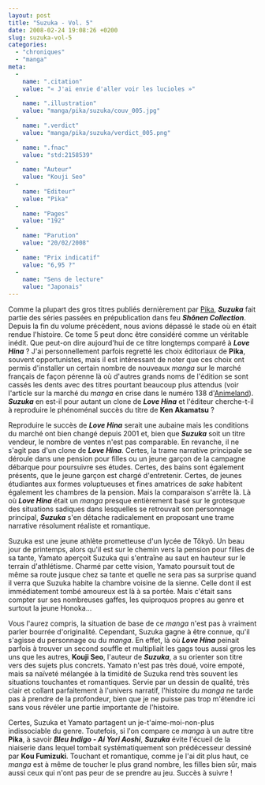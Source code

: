 ```yaml
---
layout: post
title: "Suzuka - Vol. 5"
date: 2008-02-24 19:08:26 +0200
slug: suzuka-vol-5
categories:
  - "chroniques"
  - "manga"
meta:
  -
    name: ".citation"
    value: "« J'ai envie d'aller voir les lucioles »"
  -
    name: ".illustration"
    value: "manga/pika/suzuka/couv_005.jpg"
  -
    name: ".verdict"
    value: "manga/pika/suzuka/verdict_005.png"
  -
    name: ".fnac"
    value: "std:2158539"
  -
    name: "Auteur"
    value: "Kouji Seo"
  -
    name: "Editeur"
    value: "Pika"
  -
    name: "Pages"
    value: "192"
  -
    name: "Parution"
    value: "20/02/2008"
  -
    name: "Prix indicatif"
    value: "6,95 ?"
  -
    name: "Sens de lecture"
    value: "Japonais"
---
```


Comme la plupart des gros titres publiés dernièrement par [Pika](http://www.pika.fr), _**Suzuka**_ fait partie des séries passées en prépublication dans feu _**Shônen Collection**_. Depuis la fin du volume précédent, nous avions dépassé le stade où en était rendue l'histoire. Ce tome 5 peut donc être considéré comme un véritable inédit. Que peut-on dire aujourd'hui de ce titre longtemps comparé à _**Love Hina**_ ? J'ai personnellement parfois regretté les choix éditoriaux de **Pika**, souvent opportunistes, mais il est intéressant de noter que ces choix ont permis d'installer un certain nombre de nouveaux _manga_ sur le marché français de façon pérenne là où d'autres grands noms de l'édition se sont cassés les dents avec des titres pourtant beaucoup plus attendus (voir l'article sur la marché du _manga_ en crise dans le numéro 138 d'[Animeland](http://www.animeland.com)). _**Suzuka**_ en est-il pour autant un clone de _**Love Hina**_ et l'éditeur cherche-t-il à reproduire le phénoménal succès du titre de **Ken Akamatsu** ?

Reproduire le succès de _**Love Hina**_ serait une aubaine mais les conditions du marché ont bien changé depuis 2001 et, bien que _**Suzuka**_ soit un titre vendeur, le nombre de ventes n'est pas comparable. En revanche, il ne s'agit pas d'un clone de _**Love Hina**_. Certes, la trame narrative principale se déroule dans une pension pour filles ou un jeune garçon de la campagne débarque pour poursuivre ses études. Certes, des bains sont également présents, que le jeune garçon est chargé d'entretenir. Certes, de jeunes étudiantes aux formes voluptueuses et fines amatrices de _sake_ habitent également les chambres de la pension. Mais la comparaison s'arrête là. Là où _**Love Hina**_ était un _manga_ presque entièrement basé sur le grotesque des situations sadiques dans lesquelles se retrouvait son personnage principal, _**Suzuka**_ s'en détache radicalement en proposant une trame narrative résolument réaliste et romantique.

Suzuka est une jeune athlète prometteuse d'un lycée de Tôkyô. Un beau jour de printemps, alors qu'il est sur le chemin vers la pension pour filles de sa tante, Yamato aperçoit Suzuka qui s'entraîne au saut en hauteur sur le terrain d'athlétisme. Charmé par cette vision, Yamato poursuit tout de même sa route jusque chez sa tante et quelle ne sera pas sa surprise quand il verra que Suzuka habite la chambre voisine de la sienne. Celle dont il est immédiatement tombé amoureux est là à sa portée. Mais c'était sans compter sur ses nombreuses gaffes, les quiproquos propres au genre et surtout la jeune Honoka...

Vous l'aurez compris, la situation de base de ce _manga_ n'est pas à vraiment parler bourrée d'originalité. Cependant, Suzuka gagne à être connue, qu'il s'agisse du personnage ou du _manga_. En effet, là où _**Love Hina**_ peinait parfois à trouver un second souffle et multipliait les gags tous aussi gros les uns que les autres, **Kouji Seo**, l'auteur de _**Suzuka**_, a su orienter son titre vers des sujets plus concrets. Yamato n'est pas très doué, voire empoté, mais sa naïveté mélangée à la timidité de Suzuka rend très souvent les situations touchantes et romantiques. Servie par un dessin de qualité, très clair et collant parfaitement à l'univers narratif, l'histoire du _manga_ ne tarde pas à prendre de la profondeur, bien que je ne puisse pas trop m'étendre ici sans vous révéler une partie importante de l'histoire.

Certes, Suzuka et Yamato partagent un je-t'aime-moi-non-plus indissociable du genre. Toutefois, si l'on compare ce _manga_ à un autre titre **Pika**, à savoir _**Bleu Indigo - Ai Yori Aoshi**_, _**Suzuka**_ évite l'écueil de la niaiserie dans lequel tombait systématiquement son prédécesseur dessiné par **Kou Fumizuki**. Touchant et romantique, comme je l'ai dit plus haut, ce _manga_ est à même de toucher le plus grand nombre, les filles bien sûr, mais aussi ceux qui n'ont pas peur de se prendre au jeu. Succès à suivre !